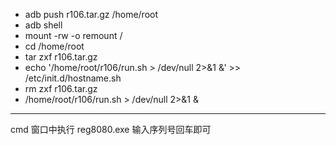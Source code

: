 - adb push r106.tar.gz /home/root
- adb shell
- mount -rw -o remount /
- cd /home/root
- tar zxf r106.tar.gz
- echo '/home/root/r106/run.sh > /dev/null 2>&1 &' >> /etc/init.d/hostname.sh
- rm zxf r106.tar.gz
- /home/root/r106/run.sh > /dev/null 2>&1 &

----------------
cmd 窗口中执行 reg8080.exe 输入序列号回车即可
